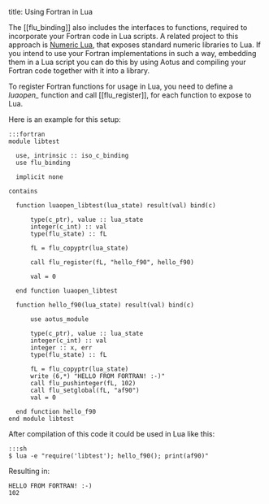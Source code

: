 title: Using Fortran in Lua

The [[flu_binding]] also includes the interfaces to functions, required to
incorporate your Fortran code in Lua scripts.
A related project to this approach is
[Numeric Lua](http://numlua.luaforge.net/), that exposes standard numeric
libraries to Lua.
If you intend to use your Fortran implementations in such a way, embedding them
in a Lua script you can do this by using Aotus and compiling your Fortran code
together with it into a library.

To register Fortran functions for usage in Lua, you need to define a
*luaopen_<libname>* function and call [[flu_register]], for each function to
expose to Lua.

Here is an example for this setup:

    :::fortran
    module libtest
    
      use, intrinsic :: iso_c_binding
      use flu_binding
    
      implicit none
    
    contains
    
      function luaopen_libtest(lua_state) result(val) bind(c)
    
          type(c_ptr), value :: lua_state
          integer(c_int) :: val
          type(flu_state) :: fL
    
          fL = flu_copyptr(lua_state)
    
          call flu_register(fL, "hello_f90", hello_f90)
    
          val = 0
    
      end function luaopen_libtest
    
      function hello_f90(lua_state) result(val) bind(c)
    
          use aotus_module
    
          type(c_ptr), value :: lua_state
          integer(c_int) :: val
          integer :: x, err
          type(flu_state) :: fL
    
          fL = flu_copyptr(lua_state)
          write (6,*) "HELLO FROM FORTRAN! :-)"
          call flu_pushinteger(fL, 102)
          call flu_setglobal(fL, "af90")
          val = 0
    
      end function hello_f90
    end module libtest

After compilation of this code it could be used in Lua like this:

    :::sh
    $ lua -e "require('libtest'); hello_f90(); print(af90)"

Resulting in:

    HELLO FROM FORTRAN! :-)
    102
